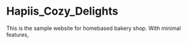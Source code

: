 # Hapiis_Cozy_Delights
This is the sample website for homebased bakery shop.  With minimal features,

